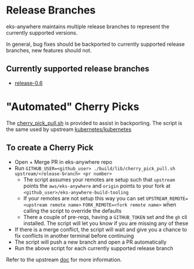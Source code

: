 # Release Branches

eks-anywhere maintains multiple release branches to represent the currently supported versions.  

In general, bug fixes should be backported to currently supported release branches, new features should not.

## Currently supported release branches

- [release-0.6](https://github.com/aws/eks-anywhere/tree/release-0.6)

# "Automated" Cherry Picks

The [cherry_pick_pull.sh](../../hack/cherry_pick_pull.sh) is provided 
to assist in backporting.  The script is the same used by upstream [kubernetes/kubernetes](https://github.com/kubernetes/kubernetes/blob/master/hack/cherry_pick_pull.sh)

## To create a Cherry Pick

- Open + Merge PR in eks-anywhere repo
- Run `GITHUB_USER=<github_user> ./build/lib/cherry_pick_pull.sh upstream/<release-branch> <pr number>`
	- The script assumes your remotes are setup such that `upstream` points the `aws/eks-anywhere` and `origin`
	points to your fork at `<github_user>/eks-anywhere-build-tooling`
	- If your remotes are not setup this way you can set `UPSTREAM_REMOTE=<upstream remote name>` `FORK_REMOTE=<fork remote name>`
	when calling the script to override the defaults
	- There a couple of pre-reqs, having a `GITHUB_TOKEN` set and the `gh` cli installed.  The script will let you know if you are missing any of these
- If there is a merge conflict, the script will wait and give you a chance to fix conflicts in another terminal before continuing
- The script will push a new branch and open a PR automatically
- Run the above script for each currently supported release branch

Refer to the upstream [doc](https://github.com/kubernetes/community/blob/master/contributors/devel/sig-release/cherry-picks.md) for more information.
